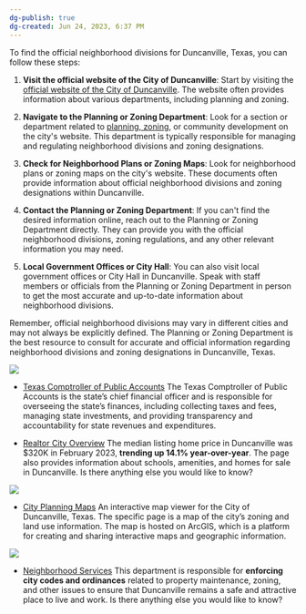 ```yaml
---
dg-publish: true
dg-created: Jun 24, 2023, 6:37 PM
---
```


To find the official neighborhood divisions for Duncanville, Texas, you can follow these steps:

1. **Visit the official website of the City of Duncanville**: Start by visiting the [official website of the City of Duncanville](https://www.duncanvilletx.gov/). The website often provides information about various departments, including planning and zoning.
    
2. **Navigate to the Planning or Zoning Department**: Look for a section or department related to [planning, zoning](https://www.duncanvilletx.gov/cms/one.aspx?pageId=74050), or community development on the city's website. This department is typically responsible for managing and regulating neighborhood divisions and zoning designations.
    
3. **Check for Neighborhood Plans or Zoning Maps**: Look for neighborhood plans or zoning maps on the city's website. These documents often provide information about official neighborhood divisions and zoning designations within Duncanville.
    
4. **Contact the Planning or Zoning Department**: If you can't find the desired information online, reach out to the Planning or Zoning Department directly. They can provide you with the official neighborhood divisions, zoning regulations, and any other relevant information you may need.
    
5. **Local Government Offices or City Hall**: You can also visit local government offices or City Hall in Duncanville. Speak with staff members or officials from the Planning or Zoning Department in person to get the most accurate and up-to-date information about neighborhood divisions.
    

Remember, official neighborhood divisions may vary in different cities and may not always be explicitly defined. The Planning or Zoning Department is the best resource to consult for accurate and official information regarding neighborhood divisions and zoning designations in Duncanville, Texas.

![](https://www.youtube.com/watch?v=R84R1LZe7aQ)

- [Texas Comptroller of Public Accounts](https://comptroller.texas.gov/data/property-tax/pvs/2018p/0570579071H.php)
	The Texas Comptroller of Public Accounts is the state’s chief financial officer and is responsible for overseeing the state’s finances, including collecting taxes and fees, managing state investments, and providing transparency and accountability for state revenues and expenditures.

- [Realtor City Overview](https://www.realtor.com/realestateandhomes-search/Duncanville_TX/overview)
	The median listing home price in Duncanville was $320K in February 2023, **trending up 14.1% year-over-year**. The page also provides information about schools, amenities, and homes for sale in Duncanville. Is there anything else you would like to know?

![](https://i.imgur.com/7ng4CBt.png)


- [City Planning Maps](https://duncanville.maps.arcgis.com/apps/webappviewer/index.html?id=725f4a12da6541a88f10c9849dc3f023)
	An interactive map viewer for the City of Duncanville, Texas. The specific page is a map of the city’s zoning and land use information. The map is hosted on ArcGIS, which is a platform for creating and sharing interactive maps and geographic information.

![](https://i.imgur.com/ACJDON1.png)

- [Neighborhood Services](https://www.duncanvilletx.gov/cms/one.aspx?pageId=71148)
	This department is responsible for **enforcing city codes and ordinances** related to property maintenance, zoning, and other issues to ensure that Duncanville remains a safe and attractive place to live and work. Is there anything else you would like to know?